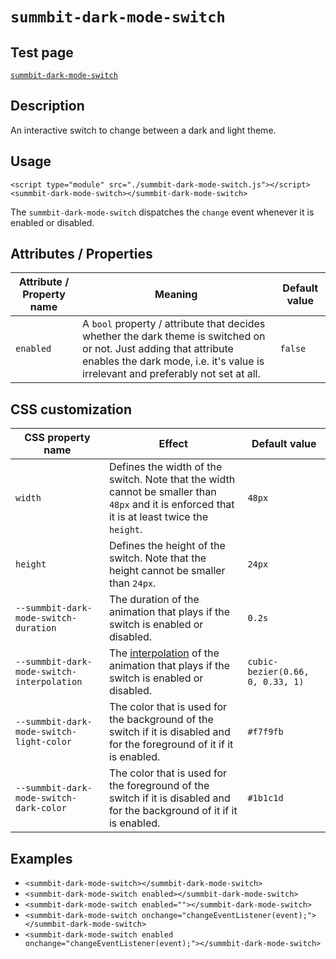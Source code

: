 # `summbit-dark-mode-switch`

## Test page
[`summbit-dark-mode-switch`](https://summbit.github.io/summbit-web-components/test/summbit-dark-mode-switch.html)

## Description
An interactive switch to change between a dark and light theme.

## Usage
````
<script type="module" src="./summbit-dark-mode-switch.js"></script>
<summbit-dark-mode-switch></summbit-dark-mode-switch>
````

The `summbit-dark-mode-switch` dispatches the `change` event whenever it is enabled or disabled.

## Attributes / Properties

|Attribute / Property name|Meaning|Default value|
|-------------------------|------------------------------------------------------|-------------|
|`enabled`                |A `bool` property / attribute that decides whether the dark theme is switched on or not. Just adding that attribute enables the dark mode, i.e. it's value is irrelevant and preferably not set at all.|`false`|

## CSS customization

|CSS property name                          |Effect  |Default value|
|-------------------------------------------|--------|-------------|
|`width`                                    |Defines the width of the switch. Note that the width cannot be smaller than `48px` and it is enforced that it is at least twice the `height`.|`48px`|
|`height`                                   |Defines the height of the switch. Note that the height cannot be smaller than `24px`.|`24px`|
|`--summbit-dark-mode-switch-duration`      |The duration of the animation that plays if the switch is enabled or disabled.| `0.2s`|
|`--summbit-dark-mode-switch-interpolation` |The [interpolation](https://developer.mozilla.org/en-US/docs/Web/CSS/transition-timing-function) of the animation that plays if the switch is enabled or disabled.|`cubic-bezier(0.66, 0, 0.33, 1)`|
| `--summbit-dark-mode-switch-light-color`  |The color that is used for the background of the switch if it is disabled and for the foreground of it if it is enabled.|`#f7f9fb`|
| `--summbit-dark-mode-switch-dark-color`   |The color that is used for the foreground of the switch if it is disabled and for the background of it if it is enabled.|`#1b1c1d`|

## Examples
- `<summbit-dark-mode-switch></summbit-dark-mode-switch>`
- `<summbit-dark-mode-switch enabled></summbit-dark-mode-switch>`
- `<summbit-dark-mode-switch enabled=""></summbit-dark-mode-switch>`
- `<summbit-dark-mode-switch onchange="changeEventListener(event);"></summbit-dark-mode-switch>`
- `<summbit-dark-mode-switch enabled onchange="changeEventListener(event);"></summbit-dark-mode-switch>`
